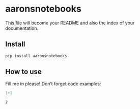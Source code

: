 aaronsnotebooks
================

<!-- WARNING: THIS FILE WAS AUTOGENERATED! DO NOT EDIT! -->

This file will become your README and also the index of your
documentation.

## Install

``` sh
pip install aaronsnotebooks
```

## How to use

Fill me in please! Don’t forget code examples:

``` python
1+1
```

    2

